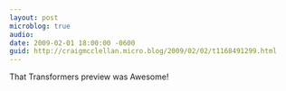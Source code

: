 ```yaml
---
layout: post
microblog: true
audio: 
date: 2009-02-01 18:00:00 -0600
guid: http://craigmcclellan.micro.blog/2009/02/02/t1168491299.html
---
```

That Transformers preview was Awesome!
